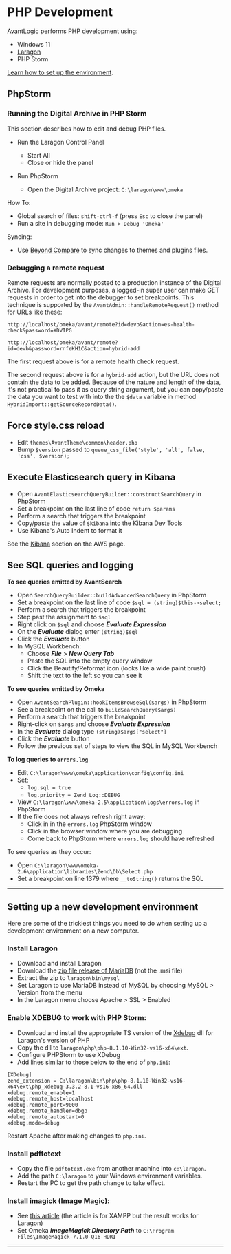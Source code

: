 # PHP Development

AvantLogic performs PHP development using:

- Windows 11
- [Laragon](https://laragon.org/)
- PHP Storm

[Learn how to set up the environment](#setting-up-a-new-development-environment).

## PhpStorm

### Running the Digital Archive in PHP Storm

This section describes how to edit and debug PHP files.

-   Run the Laragon Control Panel
    - Start All
    - Close or hide the panel

-   Run PhpStorm
    - Open the Digital Archive project: `C:\laragon\www\omeka`

How To:

- Global search of files: `shift-ctrl-f` (press `Esc` to close the panel)
- Run a site in debugging mode: `Run > Debug 'Omeka'`

Syncing:

-   Use [Beyond Compare](/technology/install-digital-archive/#beyond-compare) to sync changes to themes and plugins files.

### Debugging a remote request

Remote requests are normally posted to a production instance of the Digital Archive. For development purposes, a logged-in super user can make GET requests in order to get into the debugger to set breakpoints. This technique is supported by the `AvantAdmin::handleRemoteRequest()` method for URLs like these:

``` text
http://localhost/omeka/avant/remote?id=devb&action=es-health-check&password=XDVIPG
```

``` text
http://localhost/omeka/avant/remote?id=devb&password=rnfeKH1C&action=hybrid-add
```
The first request above is for a remote health check request.

The second request above is for a `hybrid-add` action, but the URL does not contain the data to be added. Because of the nature and length of the data, it's not practical to pass it as query string argument, but you can copy/paste the data you want to test with into the the `$data` variable in method `HybridImport::getSourceRecordData()`.

## Force style.css reload

-   Edit `themes\AvantTheme\common\header.php`
-   Bump `$version` passed to `queue_css_file('style', 'all', false, 'css', $version);`

## Execute Elasticsearch query in Kibana

-   Open `AvantElasticsearchQueryBuilder::constructSearchQuery` in PhpStorm
-   Set a breakpoint on the last line of code `return $params`
-   Perform a search that triggers the breakpoint
-   Copy/paste the value of `$kibana` into the Kibana Dev Tools
-   Use Kibana's Auto Indent to format it

See the [Kibana](/technology/aws/#kibana) section on the AWS page.

## See SQL queries and logging

**To see queries emitted by AvantSearch**

-   Open `SearchQueryBuilder::buildAdvancedSearchQuery` in PhpStorm
-   Set a breakpoint on the last line of code `$sql = (string)$this->select;`
-   Perform a search that triggers the breakpoint
-   Step past the assignment to `$sql`
-   Right click on `$sql` and choose **_Evaluate Expression_**
-   On the **_Evaluate_** dialog enter `(string)$sql`
-   Click the **_Evaluate_** button
-   In MySQL Workbench:
    -   Choose **_File_** > **_New Query Tab_**
    -   Paste the SQL into the empty query window
    -	Click the Beautify/Reformat icon (looks like a wide paint brush)
    -   Shift the text to the left so you can see it

**To see queries emitted by Omeka**

-   Open `AvantSearchPlugin::hookItemsBrowseSql($args)` in PhpStorm
-   See a breakpoint on the call to `buildSearchQuery($args)`
-   Perform a search that triggers the breakpoint
-   Right-click on `$args` and choose **_Evaluate Expression_**
-   In the **_Evaluate_** dialog type `(string)$args["select"]`
-   Click the **_Evaluate_** button
-   Follow the previous set of steps to view the SQL in MySQL Workbench

**To log queries to `errors.log`**

-   Edit `C:\laragon\www\omeka\application\config\config.ini`
-   Set:
    -   `log.sql = true`
    -   `log.priority = Zend_Log::DEBUG`
-	View `C:\laragon\www\omeka-2.5\application\logs\errors.log` in PhpStorm
-   If the file does not always refresh right away:
    -   Click in in the `errors.log` PhpStorm window
    -   Click in the browser window where you are debugging
    -   Come back to PhpStorm where `errors.log` should have refreshed

To see queries as they occur:

-   Open `C:\laragon\www\omeka-2.6\application\libraries\Zend\Db\Select.php`
-   Set a breakpoint on line 1379 where `__toString()` returns the SQL

---

## Setting up a new development environment
Here are some of the trickiest things you need to do when setting up a development environment
on a new computer.

### Install Laragon
-   Download and install Laragon
-   Download the [zip file release of MariaDB](https://dlm.mariadb.com/browse/mariadb_server/163/1957/winx64-packages/) (not the .msi file)
-   Extract the zip to `laragon\bin\mysql`
-   Set Laragon to use MariaDB instead of MySQL by choosing MySQL > Version from the menu
-   In the Laragon menu choose Apache > SSL > Enabled

### Enable XDEBUG to work with PHP Storm:
-   Download and install the appropriate TS version of the [Xdebug](https://xdebug.org/download#releases) dll for Laragon's version of PHP
-   Copy the dll to `laragon\php\php-8.1.10-Win32-vs16-x64\ext`.
-   Configure PHPStorm to use XDebug
-   Add lines similar to those below to the end of `php.ini`:

``` text
[XDebug]
zend_extension = C:\laragon\bin\php\php-8.1.10-Win32-vs16-x64\ext\php_xdebug-3.3.2-8.1-vs16-x86_64.dll
xdebug.remote_enable=1
xdebug.remote_host=localhost
xdebug.remote_port=9000
xdebug.remote_handler=dbgp
xdebug.remote_autostart=0
xdebug.mode=debug
```
Restart Apache after making changes to `php.ini`.

### Install pdftotext
-   Copy the file `pdftotext.exe` from another machine into `c:\laragon`.
-   Add the path `C:\laragon` to your Windows environment variables.
-   Restart the PC to get the path change to take effect.


### Install imagick (Image Magic):
-   See [this article](https://phpandmysql.com/extras/install-imagemagick-and-imagick-xampp)
(the article is for XAMPP but the result works for Laragon)
-   Set Omeka **_ImageMagick DIrectory Path_** to `C:\Program Files\ImageMagick-7.1.0-Q16-HDRI`

---

